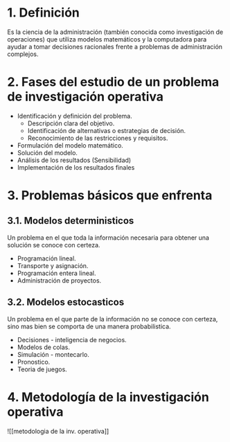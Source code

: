 # 1. Definición

Es la ciencia de la administración (también conocida como investigación de operaciones) que utiliza modelos matemáticos y la computadora para ayudar a tomar decisiones racionales frente a problemas de administración complejos.

# 2. Fases del estudio de un problema de investigación operativa

- Identificación y definición del problema.
	- Descripción clara del objetivo.
	- Identificación de alternativas o estrategias de decisión.
	- Reconocimiento de las restricciones y requisitos.
- Formulación del modelo matemático.
- Solución del modelo.
- Análisis de los resultados (Sensibilidad)
- Implementación de los resultados finales

# 3. Problemas básicos que enfrenta

## 3.1. Modelos deterministicos

Un problema en el que toda la información necesaria para obtener una solución se conoce con certeza.

- Programación lineal.
- Transporte y asignación.
- Programación entera lineal.
- Administración de proyectos.

## 3.2. Modelos estocasticos

Un problema en el que parte de la información no se conoce con certeza, sino mas bien se comporta de una manera probabilistica.

- Decisiones - inteligencia de negocios.
- Modelos de colas.
- Simulación - montecarlo.
- Pronostico.
- Teoria de juegos.

# 4. Metodología de la investigación operativa

![[metodologia de la inv. operativa]]
